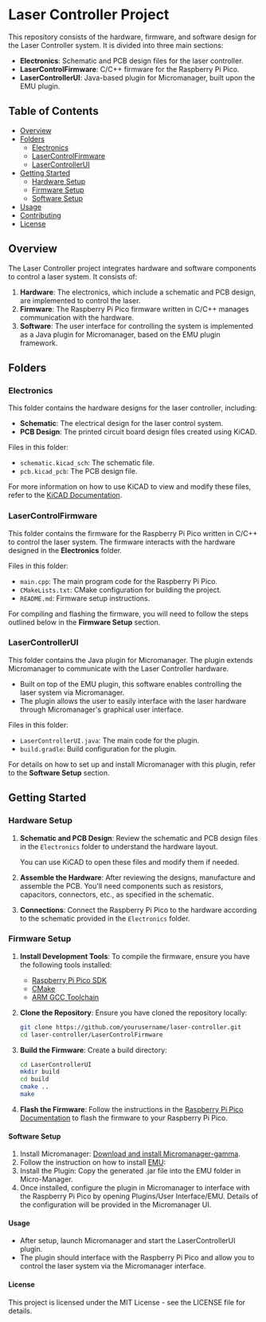 # Laser Controller Project

This repository consists of the hardware, firmware, and software design for the Laser Controller system. It is divided into three main sections:

- **Electronics**: Schematic and PCB design files for the laser controller.
- **LaserControlFirmware**: C/C++ firmware for the Raspberry Pi Pico.
- **LaserControllerUI**: Java-based plugin for Micromanager, built upon the EMU plugin.

## Table of Contents

- [Overview](#overview)
- [Folders](#folders)
  - [Electronics](#electronics)
  - [LaserControlFirmware](#lasercontrolfirmware)
  - [LaserControllerUI](#lasercontrollerui)
- [Getting Started](#getting-started)
  - [Hardware Setup](#hardware-setup)
  - [Firmware Setup](#firmware-setup)
  - [Software Setup](#software-setup)
- [Usage](#usage)
- [Contributing](#contributing)
- [License](#license)

## Overview

The Laser Controller project integrates hardware and software components to control a laser system. It consists of:

1. **Hardware**: The electronics, which include a schematic and PCB design, are implemented to control the laser.
2. **Firmware**: The Raspberry Pi Pico firmware written in C/C++ manages communication with the hardware.
3. **Software**: The user interface for controlling the system is implemented as a Java plugin for Micromanager, based on the EMU plugin framework.

## Folders

### Electronics

This folder contains the hardware designs for the laser controller, including:

- **Schematic**: The electrical design for the laser control system.
- **PCB Design**: The printed circuit board design files created using KiCAD.

Files in this folder:
- `schematic.kicad_sch`: The schematic file.
- `pcb.kicad_pcb`: The PCB design file.

For more information on how to use KiCAD to view and modify these files, refer to the [KiCAD Documentation](https://kicad.org/documentation/).

### LaserControlFirmware

This folder contains the firmware for the Raspberry Pi Pico written in C/C++ to control the laser system. The firmware interacts with the hardware designed in the **Electronics** folder.

Files in this folder:
- `main.cpp`: The main program code for the Raspberry Pi Pico.
- `CMakeLists.txt`: CMake configuration for building the project.
- `README.md`: Firmware setup instructions.

For compiling and flashing the firmware, you will need to follow the steps outlined below in the **Firmware Setup** section.

### LaserControllerUI

This folder contains the Java plugin for Micromanager. The plugin extends Micromanager to communicate with the Laser Controller hardware.

- Built on top of the EMU plugin, this software enables controlling the laser system via Micromanager.
- The plugin allows the user to easily interface with the laser hardware through Micromanager's graphical user interface.

Files in this folder:
- `LaserControllerUI.java`: The main code for the plugin.
- `build.gradle`: Build configuration for the plugin.

For details on how to set up and install Micromanager with this plugin, refer to the **Software Setup** section.

## Getting Started

### Hardware Setup

1. **Schematic and PCB Design**: Review the schematic and PCB design files in the `Electronics` folder to understand the hardware layout.
   
   You can use KiCAD to open these files and modify them if needed.

2. **Assemble the Hardware**: After reviewing the designs, manufacture and assemble the PCB. You'll need components such as resistors, capacitors, connectors, etc., as specified in the schematic.

3. **Connections**: Connect the Raspberry Pi Pico to the hardware according to the schematic provided in the `Electronics` folder.

### Firmware Setup

1. **Install Development Tools**: To compile the firmware, ensure you have the following tools installed:
   - [Raspberry Pi Pico SDK](https://github.com/raspberrypi/pico-sdk)
   - [CMake](https://cmake.org/)
   - [ARM GCC Toolchain](https://developer.arm.com/tools-and-software/openSourceTools/gnu-toolchain/gnu-toolchain-r)
   
2. **Clone the Repository**: Ensure you have cloned the repository locally:
   ```bash
   git clone https://github.com/yourusername/laser-controller.git
   cd laser-controller/LaserControlFirmware

3. **Build the Firmware**: Create a build directory:
    ```bash
    cd LaserControllerUI
    mkdir build
    cd build
    cmake ..
    make
4. **Flash the Firmware**: Follow the instructions in the [Raspberry Pi Pico Documentation](https://www.raspberrypi.com/documentation/microcontrollers/pico-series.html) to flash the firmware to your Raspberry Pi Pico.

#### Software Setup

1. Install Micromanager: [Download and install Micromanager-gamma](https://micro-manager.org/news/2020-12-12-version-2-gamma-available).
2. Follow the instruction on how to install [EMU](https://jdeschamps.github.io/EMU-guide/):
3. Install the Plugin: Copy the generated .jar file into the EMU folder in Micro-Manager.
3. Once installed, configure the plugin in Micromanager to interface with the Raspberry Pi Pico by opening Plugins/User Interface/EMU. Details of the configuration will be provided in the Micromanager UI.

#### Usage
* After setup, launch Micromanager and start the LaserControllerUI plugin.
* The plugin should interface with the Raspberry Pi Pico and allow you to control the laser system via the Micromanager interface.

#### License
This project is licensed under the MIT License - see the LICENSE file for details.
